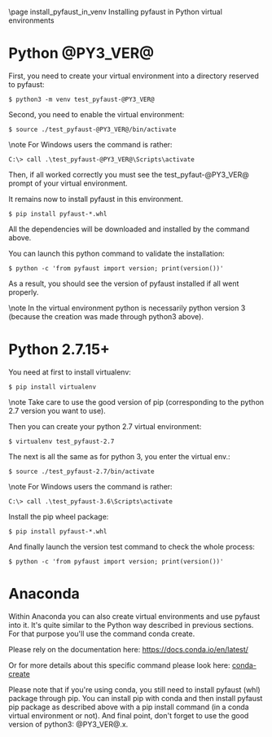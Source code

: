 \page install_pyfaust_in_venv Installing pyfaust in Python virtual environments

Python @PY3_VER@
================

First, you need to create your virtual environment into a directory reserved to pyfaust:

	$ python3 -m venv test_pyfaust-@PY3_VER@

Second, you need to enable the virtual environment:

	$ source ./test_pyfaust-@PY3_VER@/bin/activate

\note For Windows users the command is rather:

	C:\> call .\test_pyfaust-@PY3_VER@\Scripts\activate

Then, if all worked correctly you must see the test_pyfaut-@PY3_VER@ prompt of your virtual environment.

It remains now to install pyfaust in this environment.

	$ pip install pyfaust-*.whl

All the dependencies will be downloaded and installed by the command above.

You can launch this python command to validate the installation:

	$ python -c 'from pyfaust import version; print(version())'

As a result, you should see the version of pyfaust installed if all went properly.

\note In the virtual environment python is necessarily python version 3 (because the creation was made through python3 above).

Python 2.7.15+
=============

You need at first to install virtualenv:

	$ pip install virtualenv

\note Take care to use the good version of pip (corresponding to the python 2.7 version you want to use).

Then you can create your python 2.7 virtual environment:

	$ virtualenv test_pyfaust-2.7

The next is all the same as for python 3, you enter the virtual env.:

	$ source ./test_pyfaust-2.7/bin/activate

\note For Windows users the command is rather:

	C:\> call .\test_pyfaust-3.6\Scripts\activate

Install the pip wheel package:

	$ pip install pyfaust-*.whl

And finally launch the version test command to check the whole process:

	$ python -c 'from pyfaust import version; print(version())'


Anaconda
========

Within Anaconda you can also create virtual environments and use pyfaust into it. It's quite similar to the Python way described in previous sections. For that purpose you'll use the command conda create.

Please rely on the documentation here: https://docs.conda.io/en/latest/

Or for more details about this specific command please look here: [conda-create](https://docs.conda.io/projects/conda/en/latest/commands/create.html)

Please note that if you're using conda, you still need to install pyfaust (whl) package through pip. You can install pip with conda and then install pyfaust pip package as described above with a pip install command (in a conda virtual environment or not). And final point, don't forget to use the good version of python3: @PY3_VER@.x.

